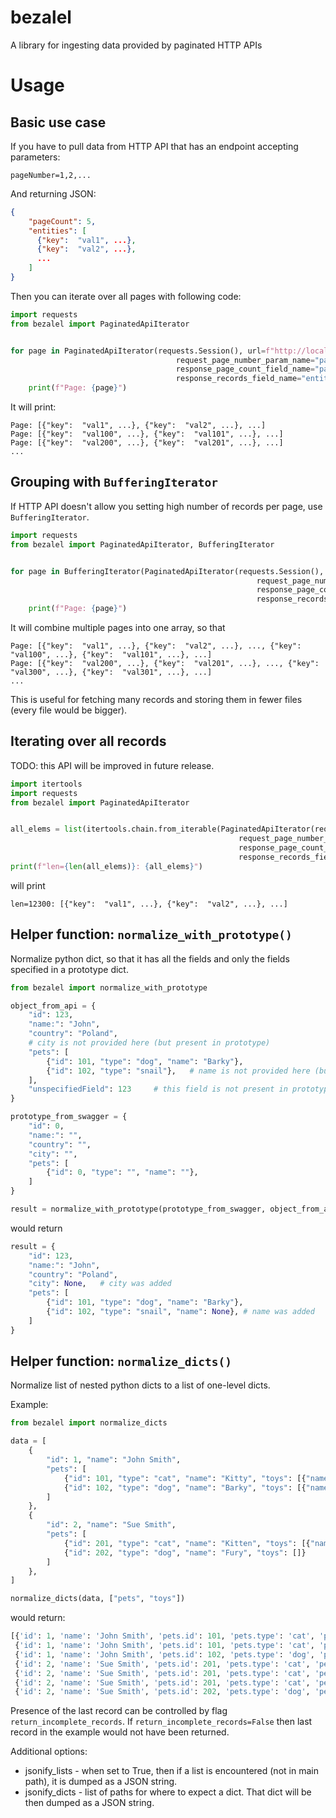 # bezalel

A library for ingesting data provided by paginated HTTP APIs


# Usage

## Basic use case

If you have to pull data from HTTP API that has an endpoint accepting parameters:

```
pageNumber=1,2,...
```

And returning JSON:

```json
{
    "pageCount": 5,
    "entities": [
      {"key":  "val1", ...},
      {"key":  "val2", ...},
      ...
    ]
}
```

Then you can iterate over all pages with following code:
```python
import requests
from bezalel import PaginatedApiIterator


for page in PaginatedApiIterator(requests.Session(), url=f"http://localhost:5000/page-api",
                                     request_page_number_param_name="pageNumber",
                                     response_page_count_field_name="pageCount",
                                     response_records_field_name="entities"):
    print(f"Page: {page}")
```

It will print:

```
Page: [{"key":  "val1", ...}, {"key":  "val2", ...}, ...]
Page: [{"key":  "val100", ...}, {"key":  "val101", ...}, ...]
Page: [{"key":  "val200", ...}, {"key":  "val201", ...}, ...]
...
```


## Grouping with `BufferingIterator`

If HTTP API doesn't allow you setting high number of records per page, use `BufferingIterator`.

```python
import requests
from bezalel import PaginatedApiIterator, BufferingIterator


for page in BufferingIterator(PaginatedApiIterator(requests.Session(), url=f"http://localhost:5000/page-api",
                                                       request_page_number_param_name="pageNumber",
                                                       response_page_count_field_name="pageCount",
                                                       response_records_field_name="entities"), buffer_size=2):
    print(f"Page: {page}")
```

It will combine multiple pages into one array, so that 
```
Page: [{"key":  "val1", ...}, {"key":  "val2", ...}, ..., {"key":  "val100", ...}, {"key":  "val101", ...}, ...]
Page: [{"key":  "val200", ...}, {"key":  "val201", ...}, ..., {"key":  "val300", ...}, {"key":  "val301", ...}, ...]
...
```

This is useful for fetching many records and storing them in fewer files (every file would be bigger). 


## Iterating over all records

TODO: this API will be improved in future release.

```python
import itertools
import requests
from bezalel import PaginatedApiIterator


all_elems = list(itertools.chain.from_iterable(PaginatedApiIterator(requests.Session(), url=f"https://your/api",
                                                   request_page_number_param_name="pageNumber",
                                                   response_page_count_field_name="pageCount",
                                                   response_records_field_name="entities"))):
print(f"len={len(all_elems)}: {all_elems}")
```

will print

```
len=12300: [{"key":  "val1", ...}, {"key":  "val2", ...}, ...]
```

## Helper function: `normalize_with_prototype()`

Normalize python dict, so that it has all the fields and only the fields specified in a prototype dict.

```python
from bezalel import normalize_with_prototype

object_from_api = {
    "id": 123,
    "name:": "John",
    "country": "Poland",
    # city is not provided here (but present in prototype)
    "pets": [
        {"id": 101, "type": "dog", "name": "Barky"},
        {"id": 102, "type": "snail"},   # name is not provided here (but present in prototype)
    ],
    "unspecifiedField": 123     # this field is not present in prototype below
}

prototype_from_swagger = {
    "id": 0,
    "name:": "",
    "country": "",
    "city": "",
    "pets": [
        {"id": 0, "type": "", "name": ""},
    ]
}

result = normalize_with_prototype(prototype_from_swagger, object_from_api)
```

would return

```python
result = {
    "id": 123,
    "name:": "John",
    "country": "Poland",
    "city": None,   # city was added
    "pets": [
        {"id": 101, "type": "dog", "name": "Barky"},
        {"id": 102, "type": "snail", "name": None}, # name was added
    ]
}
```


## Helper function: `normalize_dicts()`

Normalize list of nested python dicts to a list of one-level dicts.

Example:
```python
from bezalel import normalize_dicts

data = [
    {
        "id": 1, "name": "John Smith",
        "pets": [
            {"id": 101, "type": "cat", "name": "Kitty", "toys": [{"name": "toy1"}, {"name": "toy2"}]},
            {"id": 102, "type": "dog", "name": "Barky", "toys": [{"name": "toy3"}]}
        ]
    },
    {
        "id": 2, "name": "Sue Smith",
        "pets": [
            {"id": 201, "type": "cat", "name": "Kitten", "toys": [{"name": "toy4"}, {"name": "toy5"}, {"name": "toy6"}]},
            {"id": 202, "type": "dog", "name": "Fury", "toys": []}
        ]
    },
]

normalize_dicts(data, ["pets", "toys"])
```

would return:

```python
[{'id': 1, 'name': 'John Smith', 'pets.id': 101, 'pets.type': 'cat', 'pets.name': 'Kitty', 'pets.toys.name': 'toy1'},
 {'id': 1, 'name': 'John Smith', 'pets.id': 101, 'pets.type': 'cat', 'pets.name': 'Kitty', 'pets.toys.name': 'toy2'},
 {'id': 1, 'name': 'John Smith', 'pets.id': 102, 'pets.type': 'dog', 'pets.name': 'Barky', 'pets.toys.name': 'toy3'},
 {'id': 2, 'name': 'Sue Smith', 'pets.id': 201, 'pets.type': 'cat', 'pets.name': 'Kitten', 'pets.toys.name': 'toy4'},
 {'id': 2, 'name': 'Sue Smith', 'pets.id': 201, 'pets.type': 'cat', 'pets.name': 'Kitten', 'pets.toys.name': 'toy5'},
 {'id': 2, 'name': 'Sue Smith', 'pets.id': 201, 'pets.type': 'cat', 'pets.name': 'Kitten', 'pets.toys.name': 'toy6'},
 {'id': 2, 'name': 'Sue Smith', 'pets.id': 202, 'pets.type': 'dog', 'pets.name': 'Fury'}]
```

Presence of the last record can be controlled by flag `return_incomplete_records`. If `return_incomplete_records=False`
then last record in the example would not have been returned.

Additional options:
- jsonify_lists - when set to True, then if a list is encountered (not in main path), it is dumped as a JSON string.
- jsonify_dicts - list of paths for where to expect a dict. That dict will be then dumped as a JSON string.
